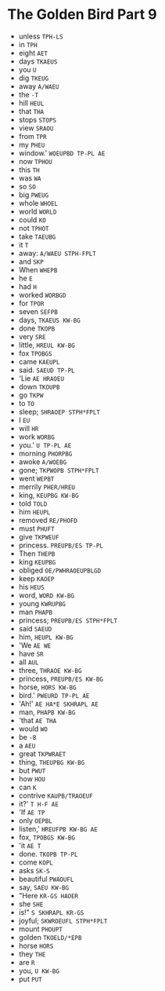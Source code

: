 # The Golden Bird Part 9

* unless `TPH-LS`
* in `TPH`
* eight `AET`
* days `TKAEUS`
* you `U`
* dig `TKEUG`
* away `A/WAEU`
* the `-T`
* hill `HEUL`
* that `THA`
* stops `STOPS`
* view `SRAOU`
* from `TPR`
* my `PHEU`
* window.' `WOEUPBD TP-PL AE`
* now `TPHOU`
* this `TH`
* was `WA`
* so `SO`
* big `PWEUG`
* whole `WHOEL`
* world `WORLD`
* could `KO`
* not `TPHOT`
* take `TAEUBG`
* it `T`
* away: `A/WAEU STPH-FPLT`
* and `SKP`
* When `WHEPB`
* he `E`
* had `H`
* worked `WORBGD`
* for `TPOR`
* seven `SEFPB`
* days, `TKAEUS KW-BG`
* done `TKOPB`
* very `SRE`
* little, `HREUL KW-BG`
* fox `TPOBGS`
* came `KAEUPL`
* said. `SAEUD TP-PL`
* 'Lie `AE HRAOEU`
* down `TKOUPB`
* go `TKPW`
* to `TO`
* sleep; `SHRAOEP STPH*FPLT`
* I `EU`
* will `HR`
* work `WORBG`
* you.' `U TP-PL AE`
* morning `PHORPBG`
* awoke `A/WOEBG`
* gone; `TKPWOPB STPH*FPLT`
* went `WEPBT`
* merrily `PHER/HREU`
* king, `KEUPBG KW-BG`
* told `TOLD`
* him `HEUPL`
* removed `RE/PHOFD`
* must `PHUFT`
* give `TKPWEUF`
* princess. `PREUPB/ES TP-PL`
* Then `THEPB`
* king `KEUPBG`
* obliged `OE/PWHRAOEUPBLGD`
* keep `KAOEP`
* his `HEUS`
* word, `WORD KW-BG`
* young `KWRUPBG`
* man `PHAPB`
* princess; `PREUPB/ES STPH*FPLT`
* said `SAEUD`
* him, `HEUPL KW-BG`
* 'We `AE WE`
* have `SR`
* all `AUL`
* three, `THRAOE KW-BG`
* princess, `PREUPB/ES KW-BG`
* horse, `HORS KW-BG`
* bird.' `PWEURD TP-PL AE`
* 'Ah!' `AE HA*E SKHRAPL AE`
* man, `PHAPB KW-BG`
* 'that `AE THA`
* would `WO`
* be `-B`
* a `AEU`
* great `TKPWRAET`
* thing, `THEUPBG KW-BG`
* but `PWUT`
* how `HOU`
* can `K`
* contrive `KAUPB/TRAOEUF`
* it?' `T H-F AE`
* 'If `AE TP`
* only `OEPBL`
* listen,' `HREUFPB KW-BG AE`
* fox, `TPOBGS KW-BG`
* 'it `AE T`
* done. `TKOPB TP-PL`
* come `KOPL`
* asks `SK-S`
* beautiful `PWAOUFL`
* say, `SAEU KW-BG`
* "Here `KR-GS HAOER`
* she `SHE`
* is!" `S SKHRAPL KR-GS`
* joyful; `SKWROEUFL STPH*FPLT`
* mount `PHOUPT`
* golden `TKOELD/*EPB`
* horse `HORS`
* they `THE`
* are `R`
* you, `U KW-BG`
* put `PUT`
